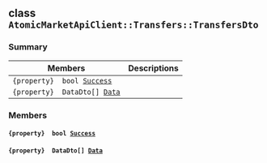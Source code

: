 ## class `AtomicMarketApiClient::Transfers::TransfersDto` 

### Summary

 Members                        | Descriptions                                
--------------------------------|---------------------------------------------
`{property}  bool `[`Success`](#class_atomic_market_api_client_1_1_transfers_1_1_transfers_dto_1a506fb037fbb6bfe8f254c021a2c3cfac) | 
`{property}  DataDto[] `[`Data`](#class_atomic_market_api_client_1_1_transfers_1_1_transfers_dto_1a6ed89521b3da4f30d2ab82c36d0afd13) | 

### Members

#### `{property}  bool `[`Success`](#class_atomic_market_api_client_1_1_transfers_1_1_transfers_dto_1a506fb037fbb6bfe8f254c021a2c3cfac) 

#### `{property}  DataDto[] `[`Data`](#class_atomic_market_api_client_1_1_transfers_1_1_transfers_dto_1a6ed89521b3da4f30d2ab82c36d0afd13) 

